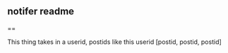 ## notifer readme
==

This thing takes in a userid, postids like this
userid
[postid, postid, postid]
